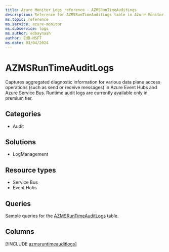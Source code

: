 ```yaml
---
title: Azure Monitor Logs reference - AZMSRunTimeAuditLogs
description: Reference for AZMSRunTimeAuditLogs table in Azure Monitor Logs.
ms.topic: reference
ms.service: azure-monitor
ms.subservice: logs
ms.author: edbaynash
author: EdB-MSFT
ms.date: 03/04/2024
---
```


# AZMSRunTimeAuditLogs

Captures aggregated diagnostic information for various data plane access operations (such as send or receive messages) in Azure Event Hubs and Azure Service Bus. Runtime audit logs are currently available only in premium tier.


## Categories

- Audit

## Solutions

- LogManagement

## Resource types

- Service Bus
- Event Hubs

## Queries

 Sample queries for the [AZMSRunTimeAuditLogs](/azure/azure-monitor/reference/queries/azmsruntimeauditlogs) table.


## Columns
  
[!INCLUDE [azmsruntimeauditlogs](.././tables/includes/azmsruntimeauditlogs-include.md)]
